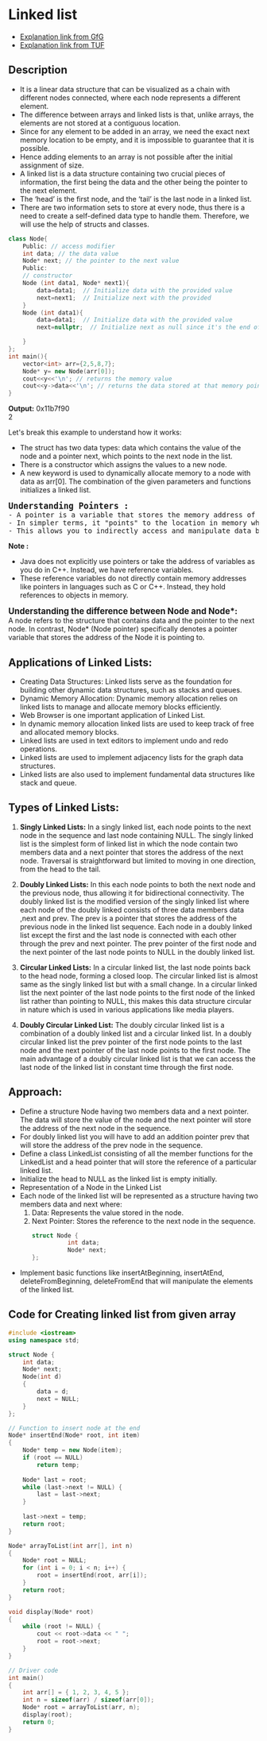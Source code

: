 # Linked list
- [Explanation link from GfG](https://www.geeksforgeeks.org/cpp-linked-list/)
- [Explanation link from TUF](https://takeuforward.org/linked-list/linked-list-introduction)

## Description
- It is a linear data structure that can be visualized as a chain with different nodes connected, where each node represents a different element.
- The difference between arrays and linked lists is that, unlike arrays, the elements are not stored at a contiguous location.
- Since for any element to be added in an array, we need the exact next memory location to be empty, and it is impossible to guarantee that it is possible. 
- Hence adding elements to an array is not possible after the initial assignment of size.
- A linked list is a data structure containing two crucial pieces of information, the first being the data and the other being the pointer to the next element. 
- The ‘head’ is the first node, and the ‘tail’ is the last node in a linked list.
- There are two information sets to store at every node, thus there is a need to create a self-defined data type to handle them. Therefore, we will use the help of structs and classes.
```cpp
class Node{
    Public: // access modifier
    int data; // the data value
    Node* next; // the pointer to the next value
    Public:
    // constructor
    Node (int data1, Node* next1){
        data=data1;  // Initialize data with the provided value
        next=next1;  // Initialize next with the provided
    }
    Node (int data1){
        data=data1;  // Initialize data with the provided value
        next=nullptr;  // Initialize next as null since it's the end of the list

    }
};
int main(){
    vector<int> arr={2,5,8,7};
    Node* y= new Node(arr[0]);
    cout<<y<<'\n'; // returns the memory value
    cout<<y->data<<'\n'; // returns the data stored at that memory point
}
```
**Output:**
0x11b7f90<br>
2

Let's break this example to understand how it works:
- The struct has two data types: data which contains the value of the node and a pointer next, which points to the next node in the list.
- There is a constructor which assigns the values to a new node.
- A new keyword is used to dynamically allocate memory to a node with data as arr[0].
The combination of the given parameters and functions initializes a linked list.

<pre><big><b>Understanding Pointers :</b></big>
- A pointer is a variable that stores the memory address of another variable. 
- In simpler terms, it "points" to the location in memory where data is stored. 
- This allows you to indirectly access and manipulate data by referring to its memory address.</pre>

**Note :**
- Java does not explicitly use pointers or take the address of variables as you do in C++. Instead, we have reference variables. 
- These reference variables do not directly contain memory addresses like pointers in languages such as C or C++. Instead, they hold references to objects in memory.
  
<big><b>Understanding the difference between Node and Node*:</b></big><br>
A node refers to the structure that contains data and the pointer to the next node. 
In contrast, Node* (Node pointer) specifically denotes a pointer variable that stores the address of the Node it is pointing to.

## Applications of Linked Lists:
- Creating Data Structures: Linked lists serve as the foundation for building other dynamic data structures, such as stacks and queues.
- Dynamic Memory Allocation: Dynamic memory allocation relies on linked lists to manage and allocate memory blocks efficiently.
- Web Browser is one important application of Linked List.
- In dynamic memory allocation linked lists are used to keep track of free and allocated memory blocks.
- Linked lists are used in text editors to implement undo and redo operations.
- Linked lists are used to implement adjacency lists for the graph data structures.
- Linked lists are also used to implement fundamental data structures like stack and queue.

## Types of Linked Lists:
1. **Singly Linked Lists:** In a singly linked list, each node points to the next node in the sequence and last node containing NULL.
   The singly linked list is the simplest form of linked list in which the node contain two members data and a next pointer that stores the address of the next node.
   Traversal is straightforward but limited to moving in one direction, from the head to the tail. 

2. **Doubly Linked Lists:** In this each node points to both the next node and the previous node, thus allowing it for bidirectional connectivity.
   The doubly linked list is the modified version of the singly linked list where each node of the doubly linked consists of three data members data ,next and prev.
   The prev is a pointer that stores the address of the previous node in the linked list sequence.
   Each node in a doubly linked list except the first and the last node is connected with each other through the prev and next pointer.
   The prev pointer of the first node and the next pointer of the last node points to NULL in the doubly linked list.

3. **Circular Linked Lists:** In a circular linked list, the last node points back to the head node, forming a closed loop.
   The circular linked list is almost same as the singly linked list but with a small change.
   In a circular linked list the next pointer of the last node points to the first node of the linked list rather than pointing to NULL, this makes this data structure circular in nature which is used in various applications like media players. 

4. **Doubly Circular Linked List:** The doubly circular linked list is a combination of a doubly linked list and a circular linked list.
   In a doubly circular linked list the prev pointer of the first node points to the last node and the next pointer of the last node points to the first node.
   The main advantage of a doubly circular linked list is that we can access the last node of the linked list in constant time through the first node.

## Approach:
- Define a structure Node having two members data and a next pointer. The data will store the value of the node and the next pointer will store the address of the next node in the sequence.
- For doubly linked list you will have to add an addition pointer prev that will store the address of the prev node in the sequence.
- Define a class LinkedList consisting of all the member functions for the LinkedList and a head pointer that will store the reference of a particular linked list.
- Initialize the head to NULL as the linked list is empty initially.
- Representation of a Node in the Linked List
- Each node of the linked list will be represented as a structure having two members data and next where:
  1. Data: Represents the value stored in the node.
  2. Next Pointer: Stores the reference to the next node in the sequence.
      ```cpp
      struct Node {    
                int data;    
                Node* next;
      };
      ```
- Implement basic functions like insertAtBeginning, insertAtEnd, deleteFromBeginning, deleteFromEnd that will manipulate the elements of the linked list.

## Code for Creating linked list from given array
```cpp
#include <iostream>
using namespace std;

struct Node {
    int data;
    Node* next;
    Node(int d)
    {
        data = d;
        next = NULL;
    }
};

// Function to insert node at the end
Node* insertEnd(Node* root, int item)
{
    Node* temp = new Node(item);
    if (root == NULL)
        return temp;
  
    Node* last = root;
    while (last->next != NULL) {
        last = last->next;
    }
  
    last->next = temp;
    return root;
}

Node* arrayToList(int arr[], int n)
{
    Node* root = NULL;
    for (int i = 0; i < n; i++) {
        root = insertEnd(root, arr[i]);
    }
    return root;
}

void display(Node* root)
{
    while (root != NULL) {
        cout << root->data << " ";
        root = root->next;
    }
}

// Driver code
int main()
{
    int arr[] = { 1, 2, 3, 4, 5 };
    int n = sizeof(arr) / sizeof(arr[0]);
    Node* root = arrayToList(arr, n);
    display(root);
    return 0;
}
```
